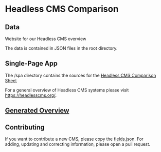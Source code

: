 # Headless CMS Comparison

## Data

Website for our Headless CMS overview

The data is contained in JSON files in the root directory.

## Single-Page App

The /spa directory contains the sources for the [Headless CMS Comparison Sheet](https://docs.google.com/spreadsheets/d/1L2KNUf-8um8_yevKRTmUUQKy4DcoKWZ-GZR0HavrtoQ)

For a general overview of Headless CMS systems please visit https://headlesscms.org/.

## [Generated Overview](https://docs.google.com/spreadsheets/d/1L2KNUf-8um8_yevKRTmUUQKy4DcoKWZ-GZR0HavrtoQ)

## Contributing

If you want to contribute a new CMS, please copy the [fields.json](fields.json).
For adding, updating and correcting information, please open a pull request.

